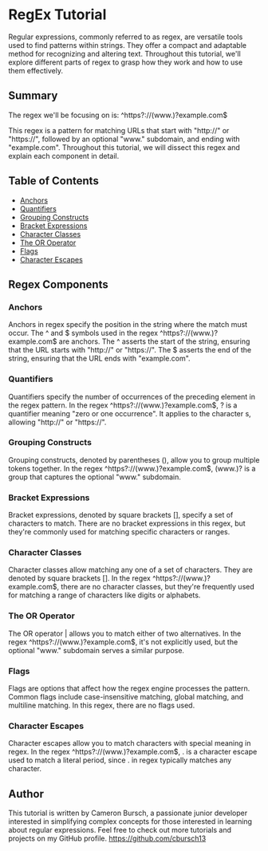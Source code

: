 # RegEx Tutorial

Regular expressions, commonly referred to as regex, are versatile tools used to find patterns within strings. They offer a compact and adaptable method for recognizing and altering text. Throughout this tutorial, we'll explore different parts of regex to grasp how they work and how to use them effectively.

## Summary

The regex we'll be focusing on is: ^https?://(www\.)?example\.com$

This regex is a pattern for matching URLs that start with "http://" or "https://", followed by an optional "www." subdomain, and ending with "example.com". Throughout this tutorial, we will dissect this regex and explain each component in detail.

## Table of Contents

- [Anchors](#anchors)
- [Quantifiers](#quantifiers)
- [Grouping Constructs](#grouping-constructs)
- [Bracket Expressions](#bracket-expressions)
- [Character Classes](#character-classes)
- [The OR Operator](#the-or-operator)
- [Flags](#flags)
- [Character Escapes](#character-escapes)

## Regex Components

### Anchors
Anchors in regex specify the position in the string where the match must occur. The ^ and $ symbols used in the regex ^https?://(www\.)?example\.com$ are anchors. The ^ asserts the start of the string, ensuring that the URL starts with "http://" or "https://". The $ asserts the end of the string, ensuring that the URL ends with "example.com".

### Quantifiers
Quantifiers specify the number of occurrences of the preceding element in the regex pattern. In the regex ^https?://(www\.)?example\.com$, ? is a quantifier meaning "zero or one occurrence". It applies to the character s, allowing "http://" or "https://".

### Grouping Constructs
Grouping constructs, denoted by parentheses (), allow you to group multiple tokens together. In the regex ^https?://(www\.)?example\.com$, (www\.)? is a group that captures the optional "www." subdomain.

### Bracket Expressions
Bracket expressions, denoted by square brackets [], specify a set of characters to match. There are no bracket expressions in this regex, but they're commonly used for matching specific characters or ranges.

### Character Classes
Character classes allow matching any one of a set of characters. They are denoted by square brackets []. In the regex ^https?://(www\.)?example\.com$, there are no character classes, but they're frequently used for matching a range of characters like digits or alphabets.

### The OR Operator
The OR operator | allows you to match either of two alternatives. In the regex ^https?://(www\.)?example\.com$, it's not explicitly used, but the optional "www." subdomain serves a similar purpose.

### Flags
Flags are options that affect how the regex engine processes the pattern. Common flags include case-insensitive matching, global matching, and multiline matching. In this regex, there are no flags used.

### Character Escapes
Character escapes allow you to match characters with special meaning in regex. In the regex ^https?://(www\.)?example\.com$, \. is a character escape used to match a literal period, since . in regex typically matches any character.

## Author
This tutorial is written by Cameron Bursch, a passionate junior developer interested in simplifying complex concepts for those interested in learning about regular expressions. Feel free to check out more tutorials and projects on my GitHub profile. 
https://github.com/cbursch13
